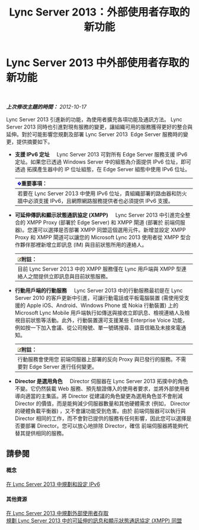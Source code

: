 ﻿---
title: Lync Server 2013：外部使用者存取的新功能
TOCTitle: 外部使用者存取的新功能
ms:assetid: 99da6bd5-ec14-4ad9-8f7d-37fbddf567dd
ms:mtpsurl: https://technet.microsoft.com/zh-tw/library/Gg398794(v=OCS.15)
ms:contentKeyID: 49291762
ms.date: 08/10/2015
mtps_version: v=OCS.15
ms.translationtype: HT
---

# Lync Server 2013 中外部使用者存取的新功能

 

_**上次修改主題的時間：** 2012-10-17_

Lync Server 2013 引進新的功能，為使用者擴充各項功能及通訊方法。 Lync Server 2013 同時也引進對現有服務的變更，讓組織可用的服務獲得更好的整合與延伸。對於可能影響您規劃及部署 Lync Server 2013  Edge Server 服務時的變更，提供摘要如下。

  - **支援 IPv6 定址**     Lync Server 2013 可對所有 Edge Server 服務支援 IPv6 定址。如果您已透過 Windows Server 中的組態為介面提供 IPv6 位址，即可透過 拓撲產生器中的 IP 位址組態，在 Edge Server 組態中使用 IPv6 位址。
    
    <table>
    <thead>
    <tr class="header">
    <th><img src="images/Gg412908.important(OCS.15).gif" title="important" alt="important" />重要事項：</th>
    </tr>
    </thead>
    <tbody>
    <tr class="odd">
    <td>若要在 Lync Server 2013 中使用 IPv6 位址，貴組織部署的路由器和防火牆中必須支援 IPv6，且網際網路服務提供者也必須提供 IPv6 支援。</td>
    </tr>
    </tbody>
    </table>


  - **可延伸傳訊和顯示狀態通訊協定 (XMPP)**     Lync Server 2013 中引進完全整合的 XMPP Proxy (部署於 Edge Server) 和 XMPP 閘道 (部署於 前端伺服器)。您還可以選擇是否部署 XMPP 同盟這個選用元件。新增並設定 XMPP Proxy 和 XMPP 閘道可以讓您的 Microsoft Lync 2013 使用者從 XMPP 型合作夥伴那裡新增立即訊息 (IM) 與目前狀態所用的連絡人。
    
    <table>
    <thead>
    <tr class="header">
    <th><img src="images/Gg398811.note(OCS.15).gif" title="note" alt="note" />附註：</th>
    </tr>
    </thead>
    <tbody>
    <tr class="odd">
    <td>目前 Lync Server 2013 中的 XMPP 服務僅在 Lync 用戶端與 XMPP 型連絡人之間提供立即訊息與目前狀態服務。</td>
    </tr>
    </tbody>
    </table>


  - **行動用戶端的行動服務**     Lync Server 2013 中的行動服務最初是在 Lync Server 2010 的客戶更新中引進，可讓行動電話或平板電腦裝置 (需使用受支援的 Apple iOS、Android、Windows Phone 或 Nokia 行動裝置) 上的 Microsoft Lync Mobile 用戶端執行如傳送與接收立即訊息、檢視連絡人及檢視目前狀態等活動。此外，行動裝置還可支援某些 Enterprise Voice 功能，例如按一下加入會議、從公司撥號、單一號碼搜尋、語音信箱及未接來電通知。
    
    <table>
    <thead>
    <tr class="header">
    <th><img src="images/Gg398811.note(OCS.15).gif" title="note" alt="note" />附註：</th>
    </tr>
    </thead>
    <tbody>
    <tr class="odd">
    <td>行動服務會使用您 前端伺服器上部署的反向 Proxy 與已發行的服務。不需要對 Edge Server 進行任何變更。</td>
    </tr>
    </tbody>
    </table>


  - **Director 是選用角色**     Director 伺服器在 Lync Server 2013 拓撲中的角色不變。它仍然裝載 Web 服務、預先驗證傳入的使用者要求，並將外部使用者導向適當的主集區。將 Director 從建議的角色變更為選用角色並不會削減 Director 的價值，而是能夠減少伺服器數量和其他硬體需求 (例如， Director 的硬體負載平衡器) ，又不會讓功能受到危害。由於 前端伺服器可以執行與 Director 相同的工作，而不會對已提供的服務有任何影響，因此您可以選擇是否要部署 Director。您可以放心地排除 Director，確信 前端伺服器將能夠代替其提供相同的服務。

## 請參閱

#### 概念

[在 Lync Server 2013 中規劃和設定 IPv6](lync-server-2013-planning-for-and-configuring-ipv6.md)  

#### 其他資源

[在 Lync Server 2013 中規劃外部使用者存取](lync-server-2013-planning-for-external-user-access.md)  
[規劃 Lync Server 2013 中的可延伸的訊息和顯示狀態通訊協定 (XMPP) 同盟](lync-server-2013-planning-for-extensible-messaging-and-presence-protocol-xmpp-federation.md)

